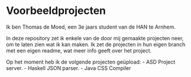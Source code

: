 # Voorbeeldprojecten
Ik ben Thomas de Moed, een 3e jaars student van de HAN te Arnhem.

In deze repository zet ik enkele van de door mij gemaakte projecten neer, om te laten zien wat ik kan maken. Ik zet de projecten in hun eigen branch met een eigen readme, wat meer info geeft over het project.

Op het moment heb ik de volgende projecten geüpload:
    - ASD Project server.
    - Haskell JSON parser.
    - Java CSS Compiler